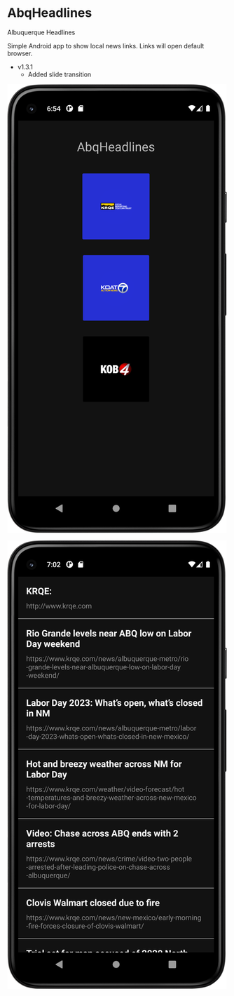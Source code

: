 # AbqHeadlines 
Albuquerque Headlines

Simple Android app to show local news links. Links will open default browser.

- v1.3.1
  - Added slide transition 


![Alt text](/Screenshot2.png "Screenshot2")

![Alt text](/Screenshot1.png "Screenshot1")